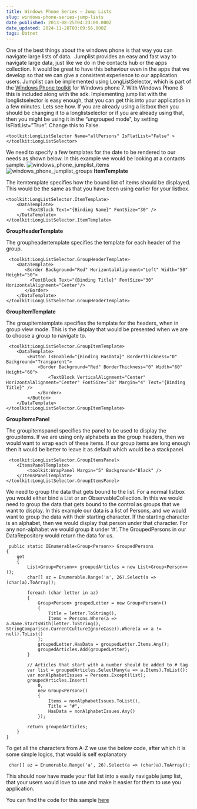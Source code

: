 ```yaml
---
title: Windows Phone Series – Jump Lists
slug: windows-phone-series-jump-lists
date_published: 2013-08-25T04:23:00.000Z
date_updated: 2024-11-28T03:09:56.000Z
tags: Dotnet
---
```


One of the best things about the windows phone is that way you can navigate large lists of data.  Jumplist provides an easy and fast way to navigate large data, just like we do in the contacts hub or the apps collection. It would be great to have this behaviour even in the apps that we develop so that we can give a consistent experience to our application users. Jumplist can be implemented using LongListSelector, which is part of the [Windows Phone toolkit](http://phone.codeplex.com/) for Windows phone 7. With Windows Phone 8 this is included along with the sdk. Implementing jump list with the longlistselector is easy enough, that you can get this into your application in a few minutes. Lets see how. If you are already using a listbox then you should be changing it to a longlistselector or if you are already using that, then you might be using it in the “ungrouped mode”, by setting IsFlatList=”True”. Change this to False.

    <toolkit:LongListSelector Name="allPersons" IsFlatList="False" >
    </toolkit:LongListSelector>
    

We need to specify a few templates for the date to be rendered to our needs as shown below. In this example we would be looking at a contacts sample.
![windows_phone_jumplist_items](__GHOST_URL__/content/images/wp_jumplist_items.png)![windows_phone_jumplist_groups](__GHOST_URL__/content/images/wp_jumplist_groups.png)
**ItemTemplate**

The itemtemplate specifies how the bound list of items should be displayed. This would be the same as that you have been using earlier for your listbox.

    <toolkit:LongListSelector.ItemTemplate>
        <DataTemplate>
            <TextBlock Text="{Binding Name}" FontSize="30" />
        </DataTemplate>
    </toolkit:LongListSelector.ItemTemplate>
    

**GroupHeaderTemplate**

The groupheadertemplate specifies the template for each header of the group.

     <toolkit:LongListSelector.GroupHeaderTemplate>
        <DataTemplate>
           <Border Background="Red" HorizontalAlignment="Left" Width="50" Height="50">
             <TextBlock Text="{Binding Title}" FontSize="30" HorizontalAlignment="Center"/>
           </Border>
        </DataTemplate>
    </toolkit:LongListSelector.GroupHeaderTemplate>
    

**GroupItemTemplate**

The groupitemtemplate specifies the template for the headers, when in group view mode. This is the display that would be presented when we are to choose a group to navigate to.

     <toolkit:LongListSelector.GroupItemTemplate>
        <DataTemplate>
            <Button IsEnabled="{Binding HasData}" BorderThickness="0" Background="Transparent">
                <Border Background="Red" BorderThickness="0" Width="60" Height="60">
                    <TextBlock VerticalAlignment="Center" HorizontalAlignment="Center" FontSize="38" Margin="4" Text="{Binding Title}" />
                </Border>
            </Button>
        </DataTemplate>
    </toolkit:LongListSelector.GroupItemTemplate>
    

**GroupItemsPanel**

The groupitemspanel specifies the panel to be used to display the groupitems. If we are using only alphabets as the group headers, then we would want to wrap each of these items. If our group items are long enough then it would be better to leave it as default which would be a stackpanel.

     <toolkit:LongListSelector.GroupItemsPanel>
        <ItemsPanelTemplate>
            <toolkit:WrapPanel Margin="5" Background="Black" />
        </ItemsPanelTemplate>
    </toolkit:LongListSelector.GroupItemsPanel>
    

We need to group the data that gets bound to the list. For a normal listbox you would either bind a List or an ObservableCollection. In this we would need to group the data that gets bound to the control as groups that we want to display. In this example our data is a list of Persons, and we would want to group the data with their starting character. If the starting character is an alphabet, then we would display that person under that character. For any non-alphabet we would group it under ‘#’. The GroupedPersons in our DataRepository would return the data for us.

     public static IEnumerable<Group<Person>> GroupedPersons
    {
        get
        {
            List<Group<Person>> groupedArticles = new List<Group<Person>>();
            char[] az = Enumerable.Range('a', 26).Select(a => (char)a).ToArray();
    
            foreach (char letter in az)
            {
                Group<Person> groupedLetter = new Group<Person>()
                {
                    Title = letter.ToString(),
                    Items = Persons.Where(a => a.Name.StartsWith(letter.ToString(), StringComparison.CurrentCultureIgnoreCase)).Where(a => a != null).ToList()
                };
                groupedLetter.HasData = groupedLetter.Items.Any();
                groupedArticles.Add(groupedLetter);
            }
    
            // Articles that start with a number should be added to # tag
            var list = groupedArticles.SelectMany(a => a.Items).ToList();
            var nonAlphabetIssues = Persons.Except(list);
            groupedArticles.Insert(
                0,
                new Group<Person>()
                {
                    Items = nonAlphabetIssues.ToList(),
                    Title = "#",
                    HasData = nonAlphabetIssues.Any()
                });
    
            return groupedArticles;
        }
    }
    

To get all the characters from A-Z we use the below code, after which it is some simple logics, that would is self explanatory

     char[] az = Enumerable.Range('a', 26).Select(a => (char)a).ToArray();
    

This should now have made your flat list into a easily navigable jump list, that your users would love to use and make it easier for them to use you application.

You can find the code for this sample [here](https://github.com/rahulpnath/JumpList)
